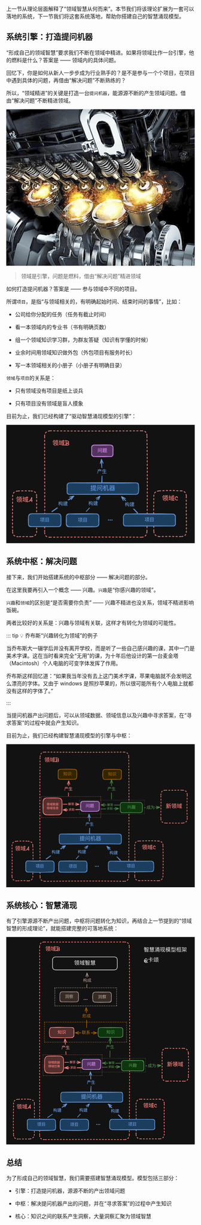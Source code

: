 上一节从理论层面解释了“领域智慧从何而来”。本节我们将该理论扩展为一套可以落地的系统，下一节我们将这套系统落地，帮助你搭建自己的智慧涌现模型。

## 系统引擎：打造提问机器

“形成自己的领域智慧”要求我们不断在领域中精进。如果将领域比作一台引擎，他的燃料是什么？答案是 —— 领域内的具体问题。

回忆下，你是如何从新人一步步成为行业熟手的？是不是参与一个个项目，在项目中遇到具体的问题，再借由“解决问题”不断熟练的？

所以，“领域精进”的关键是打造一台`提问机器`，能源源不断的产生领域问题。借由“解决问题”不断精进领域。

![领域引擎](/imgs/engine.png)

> 领域是引擎，问题是燃料，借由“解决问题”精进领域

如何打造提问机器？答案是 —— 参与领域中不同的项目。

所谓`项目`，是指“与领域相关的，有明确起始时间、结束时间的事情”，比如：

- 公司给你分配的任务（任务有截止时间）

- 看一本领域内的专业书（书有明确页数）

- 组一个领域知识学习群，为群友答疑（知识有学懂的时候）

- 业余时间用领域知识做外包（外包项目有服务时长）

- 写一本领域相关的小册子（小册子有明确目录）

`领域`与`项目`的关系是：

- 只有领域没有项目是纸上谈兵

- 只有项目没有领域是盲人摸象

目前为止，我们已经构建了“驱动智慧涌现模型的引擎”：

![智慧涌现模型框架](/imgs/framework_q.jpg)

## 系统中枢：解决问题

接下来，我们开始搭建系统的中枢部分 —— 解决问题的部分。

在这里我要再引入一个概念 —— 兴趣。`兴趣`是“你感兴趣的领域”。

`兴趣`和`领域`的区别是“是否需要你负责” —— 兴趣不精进也没关系，领域不精进影响饭碗。

两者比较好的关系是：兴趣与领域有关联，这样才有转化为领域的可能性。

::: tip :bulb: 乔布斯“兴趣转化为领域”的例子

当乔布斯大一辍学后并没有离开学校，而是听了一些自己感兴趣的课，其中一门是美术字课。这在当时看来完全“无用”的课，为十年后他设计的第一台麦金塔（Macintosh）个人电脑的可变字体发挥了作用。

乔布斯这样回忆道：“如果我当年没有去上这门美术字课，苹果电脑就不会发明这么漂亮的字体。又由于 windows 是照抄苹果的，所以很可能所有个人电脑上就都没有这样的字体了。”

:::

当提问机器产出问题后，可以从领域数据、领域信息以及兴趣中寻求答案，在“寻求答案”的过程中就会产生知识。

目前为止，我们已经构建智慧涌现模型的引擎与中枢：

![智慧涌现模型框架](/imgs/framework_c.jpg)

## 系统核心：智慧涌现

有了引擎源源不断产出问题，中枢将问题转化为知识，再结合上一节提到的“领域智慧的形成理论”，就能搭建完整的可落地系统：

![智慧涌现模型框架](/imgs/framework.jpg)

## 总结

为了形成自己的领域智慧，我们需要搭建智慧涌现模型。模型包括三部分：

- 引擎：打造提问机器，源源不断的产出领域问题

- 中枢：解决提问机器产出的问题，并在“寻求答案”的过程中产生知识

- 核心：知识之间的联系产生洞察，大量洞察汇聚为领域智慧
